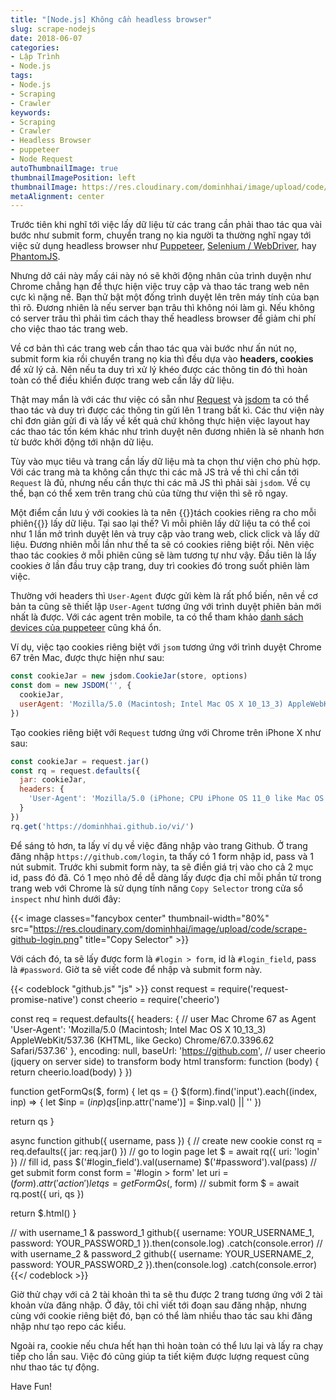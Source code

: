 ```yaml
---
title: "[Node.js] Không cần headless browser"
slug: scrape-nodejs
date: 2018-06-07
categories:
- Lập Trình
- Node.js
tags:
- Node.js
- Scraping
- Crawler
keywords:
- Scraping
- Crawler
- Headless Browser
- puppeteer
- Node Request
autoThumbnailImage: true
thumbnailImagePosition: left
thumbnailImage: https://res.cloudinary.com/dominhhai/image/upload/code/nodejs_svg.svg
metaAlignment: center
---
```

Trước tiên khi nghĩ tới việc lấy dữ liệu từ các trang cần phải thao tác qua vài bước như submit form, chuyển trang nọ kia người ta thường nghĩ ngay tới việc sử dụng headless browser như [Puppeteer](https://github.com/GoogleChrome/puppeteer), [Selenium / WebDriver](https://www.seleniumhq.org/), hay [PhantomJS](http://phantomjs.org/).

Nhưng dở cái này mấy cái này nó sẽ khởi động nhân của trình duyện như Chrome chẳng hạn để thực hiện việc truy cập và thao tác trang web nên cực kì nặng nề. Bạn thử bật một đống trình duyệt lên trên máy tính của bạn thì rõ. Đương nhiên là nếu server bạn trâu thì không nói làm gì. Nếu không có server trâu thì phải tìm cách thay thế headless browser để giảm chi phí cho việc thao tác trang web.

Về cơ bản thì các trang web cần thao tác qua vài bước như ấn nút nọ, submit form kia rồi chuyển trang nọ kia thì đều dựa vào **headers, cookies** để xử lý cả. Nên nếu ta duy trì xử lý khéo được các thông tin đó thì hoàn toàn có thể điều khiển được trang web cần lấy dữ liệu.

Thật may mắn là với các thư việc có sẵn như [Request](https://github.com/request/request) và [jsdom](https://github.com/jsdom/jsdom) ta có thể thao tác và duy trì được các thông tin gửi lên 1 trang bất kì. Các thư viện này chỉ đơn giản gửi đi và lấy về kết quả chứ không thực hiện việc layout hay các thao tác tốn kém khác như trình duyệt nên đương nhiên là sẽ nhanh hơn từ bước khởi động tới nhận dữ liệu.

Tùy vào mục tiêu và trang cần lấy dữ liệu mà ta chọn thư viện cho phù hợp. Với các trang mà ta không cần thực thi các mã JS trả về thì chỉ cần tới `Request` là đủ, nhưng nếu cần thực thi các mã JS thì phải sài `jsdom`. Về cụ thể, bạn có thể xem trên trang chủ của từng thư viện thì sẽ rõ ngay.

Một điểm cần lưu ý với cookies là ta nên {{<hl-text green>}}tách cookies riêng ra cho mỗi phiên{{</hl-text>}} lấy dữ liệu. Tại sao lại thế? Vì mỗi phiên lấy dữ liệu ta có thể coi như 1 lần mở trình duyệt lên và truy cập vào trang web, click click và lấy dữ liệu. Đương nhiên mỗi lần như thế ta sẽ có cookies riêng biệt rồi. Nên việc thao tác cookies ở mỗi phiên cũng sẽ làm tương tự như vậy. Đầu tiên là lấy cookies ở lần đầu truy cập trang, duy trì cookies đó trong suốt phiên làm việc.

Thường với headers thì `User-Agent` được gửi kèm là rất phổ biến, nên về cơ bản ta cũng sẽ thiết lập `User-Agent` tương ứng với trình duyệt phiên bản mới nhất là được. Với các agent trên mobile, ta có thể tham khảo [danh sách devices của puppeteer](https://github.com/GoogleChrome/puppeteer/blob/master/DeviceDescriptors.js) cũng khá ổn.

Ví dụ, việc tạo cookies riêng biệt với `jsom` tương ứng với trình duyệt Chrome 67 trên Mac, được thực hiện như sau:
```js
const cookieJar = new jsdom.CookieJar(store, options)
const dom = new JSDOM('', {
  cookieJar,
  userAgent: 'Mozilla/5.0 (Macintosh; Intel Mac OS X 10_13_3) AppleWebKit/537.36 (KHTML, like Gecko) Chrome/67.0.3396.62 Safari/537.36'
})
```

Tạo cookies riêng biệt với `Request` tương ứng với Chrome trên iPhone X như sau:
```js
const cookieJar = request.jar()
const rq = request.defaults({
  jar: cookieJar,
  headers: {
    'User-Agent': 'Mozilla/5.0 (iPhone; CPU iPhone OS 11_0 like Mac OS X) AppleWebKit/604.1.38 (KHTML, like Gecko) Version/11.0 Mobile/15A372 Safari/604.1'
  }
})
rq.get('https://dominhhai.github.io/vi/')
```

Để sáng tỏ hơn, ta lấy ví dụ về việc đăng nhập vào trang Github. Ở trang đăng nhập `https://github.com/login`, ta thấy có 1 form nhập id, pass và 1 nút submit. Trước khi submit form này, ta sẽ điền giá trị vào cho cả 2 mục id, pass đó đã. Có 1 mẹo nhỏ đề dễ dàng lấy được địa chỉ mỗi phần tử trong trang web với Chrome là sử dụng tính năng `Copy Selector` trong cửa sổ `inspect` như hình dưới đây:

{{< image classes="fancybox center" thumbnail-width="80%" src="https://res.cloudinary.com/dominhhai/image/upload/code/scrape-github-login.png" title="Copy Selector" >}}

Với cách đó, ta sẽ lấy được form là `#login > form`, id là `#login_field`, pass là `#password`. Giờ ta sẽ viết code để nhập và submit form này.

{{< codeblock "github.js" "js" >}}
const request = require('request-promise-native')
const cheerio = require('cheerio')

const req = request.defaults({
  headers: {
    // user Mac Chrome 67 as Agent
    'User-Agent': 'Mozilla/5.0 (Macintosh; Intel Mac OS X 10_13_3) AppleWebKit/537.36 (KHTML, like Gecko) Chrome/67.0.3396.62 Safari/537.36'
  },
  encoding: null,
  baseUrl: 'https://github.com',
  // user cheerio (jquery on server side) to transform body html
  transform: function (body) {
    return cheerio.load(body)
  }
})

function getFormQs($, form) {
  let qs = {}
  $(form).find('input').each((index, inp) => {
    let $inp = $(inp)
    qs[$inp.attr('name')] = $inp.val() || ''
  })

  return qs
}

async function github({ username, pass }) {
  // create new cookie
  const rq = req.defaults({
    jar: req.jar()
  })
  // go to login page
  let $ = await rq({
    uri: 'login'
  })
  // fill id, pass
  $('#login_field').val(username)
  $('#password').val(pass)
  // get submit form
  const form = '#login > form'
  let uri = $(form).attr('action')
  let qs = getFormQs($, form)
  // submit form
  $ = await rq.post({
    uri,
    qs
  })

  return $.html()
}

// with username_1 & password_1
github({
  username: YOUR_USERNAME_1,
  password: YOUR_PASSWORD_1
}).then(console.log)
  .catch(console.error)
// with username_2 & password_2
github({
  username: YOUR_USERNAME_2,
  password: YOUR_PASSWORD_2
}).then(console.log)
  .catch(console.error)
{{</ codeblock >}}

Giờ thử chạy với cả 2 tài khoản thì ta sẽ thu được 2 trang tương ứng với 2 tài khoản vừa đăng nhập. Ở đây, tôi chỉ viết tới đoạn sau đăng nhập, nhưng cùng với cookie riêng biệt đó, bạn có thể làm nhiều thao tác sau khi đăng nhập như tạo repo các kiểu.

Ngoài ra, cookie nếu chưa hết hạn thì hoàn toàn có thể lưu lại và lấy ra chạy tiếp cho lần sau. Việc đó cũng giúp ta tiết kiệm được lượng request cũng như thao tác tự động.

Have Fun!
